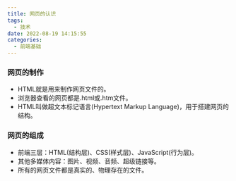 ```yaml
---
title: 网页的认识
tags:
  - 技术
date: 2022-08-19 14:15:55
categories:
  - 前端基础
---
```


### 网页的制作

- HTML就是用来制作网页文件的。
- 浏览器查看的网页都是.html或.htm文件。
- HTML叫做超文本标记语言(Hypertext Markup Language)，用于搭建网页的结构。

### 网页的组成

- 前端三层：HTML(结构层)、CSS(样式层)、JavaScript(行为层)。
- 其他多媒体内容：图片、视频、音频、超级链接等。
- 所有的网页文件都是真实的、物理存在的文件。
